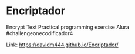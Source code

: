 # Encriptador
Encrypt Text
Practical programming exercise
Alura
#challengeonecodificador4

Link: https://davidm444.github.io/Encriptador/
